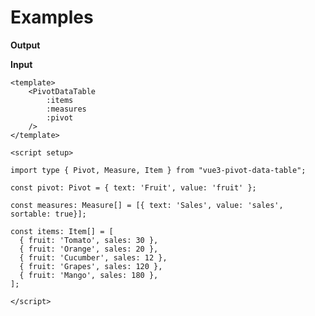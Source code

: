 <script setup lang="ts">
import PivotDataTable from '@/src/components/PivotDataTable.vue'
import { Measure, Item, Pivot } from '@/types/main.d.ts';

const pivot: Pivot = { text: 'Fruit', value: 'fruit' };

const measures: Measure[] = [{ text: 'Sales', value: 'sales', sortable: true}];

const items: Item[] = [
  { fruit: 'Tomato', sales: 30 },
  { fruit: 'Orange', sales: 20 },
  { fruit: 'Cucumber', sales: 12 },
  { fruit: 'Grapes', sales: 120 },
  { fruit: 'Mango', sales: 180 },
];
</script>


# Examples

**Output**

<PivotDataTable :items :measures :pivot />


**Input**


```vue
<template>
    <PivotDataTable 
        :items 
        :measures 
        :pivot 
    />
</template>

<script setup>

import type { Pivot, Measure, Item } from "vue3-pivot-data-table";

const pivot: Pivot = { text: 'Fruit', value: 'fruit' };

const measures: Measure[] = [{ text: 'Sales', value: 'sales', sortable: true}];

const items: Item[] = [
  { fruit: 'Tomato', sales: 30 },
  { fruit: 'Orange', sales: 20 },
  { fruit: 'Cucumber', sales: 12 },
  { fruit: 'Grapes', sales: 120 },
  { fruit: 'Mango', sales: 180 },
];

</script>
```